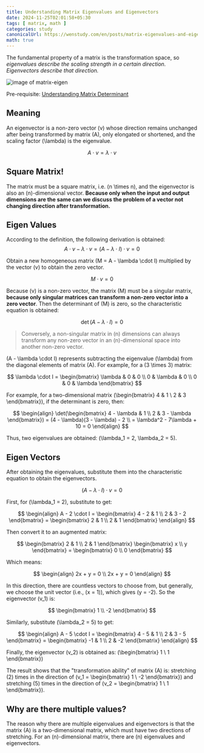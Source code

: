 ```yaml
---
title: Understanding Matrix Eigenvalues and Eigenvectors
date: 2024-11-25T02:01:58+05:30
tags: [ matrix, math ]
categories: study
canonicalUrl: https://wenstudy.com/en/posts/matrix-eigenvalues-and-eigenvactors.md/
math: true
---
```


The fundamental property of a matrix is the transformation space, so _eigenvalues describe the scaling strength in a certain direction. Eigenvectors describe that direction._

<!-- more -->
![image of matrix-eigen](/images/matrix-eigenvalues-and-eigenvectors/matrix-eigen.png "matrix-eigen")

Pre-requisite: [Understanding Matrix Determinant](https://wenstudy.com/en/posts/matrix-determinant/)

## Meaning
An eigenvector is a non-zero vector \(v\) whose direction remains unchanged after being transformed by matrix \(A\), only elongated or shortened, and the scaling factor \(\lambda\) is the eigenvalue.

$$
A \cdot v = \lambda \cdot v
$$

## Square Matrix!
The matrix must be a square matrix, i.e. \(n \times n\), and the eigenvector is also an \(n\)-dimensional vector. **Because only when the input and output dimensions are the same can we discuss the problem of a vector not changing direction after transformation.**

## Eigen Values
According to the definition, the following derivation is obtained:
$$
A \cdot v - \lambda \cdot v = (A - \lambda \cdot I) \cdot v = 0
$$

Obtain a new homogeneous matrix \(M = A - \lambda \cdot I\) multiplied by the vector \(v\) to obtain the zero vector.

$$
M \cdot v = 0
$$

Because \(v\) is a non-zero vector, the matrix \(M\) must be a singular matrix, **because only singular matrices can transform a non-zero vector into a zero vector**. Then the determinant of \(M\) is zero, so the characteristic equation is obtained:

$$
\det(A - \lambda \cdot I) = 0
$$

> Conversely, a non-singular matrix in \(n\) dimensions can always transform any non-zero vector in an \(n\)-dimensional space into another non-zero vector.

\(A - \lambda \cdot I\) represents subtracting the eigenvalue \(\lambda\) from the diagonal elements of matrix \(A\). For example, for a \(3 \times 3\) matrix:

$$
\lambda \cdot I = \begin{bmatrix}
\lambda & 0 & 0 \\
0 & \lambda & 0 \\
0 & 0 & \lambda
\end{bmatrix}
$$

For example, for a two-dimensional matrix \(\begin{bmatrix} 4 & 1 \\ 2 & 3 \end{bmatrix}\), if the determinant is zero, then:

$$
\begin{align}
\det(\begin{bmatrix} 4 - \lambda & 1 \\ 2 & 3 - \lambda \end{bmatrix}) = (4 - \lambda)(3 - \lambda) - 2 \\
= \lambda^2 - 7\lambda + 10 = 0
\end{align}
$$

Thus, two eigenvalues are obtained: \(\lambda_1 = 2, \lambda_2 = 5\).

## Eigen Vectors
After obtaining the eigenvalues, substitute them into the characteristic equation to obtain the eigenvectors.

$$
(A - \lambda \cdot I) \cdot v = 0
$$

First, for \(\lambda_1 = 2\), substitute to get:

$$
\begin{align}
A - 2 \cdot I = \begin{bmatrix} 4 - 2 & 1 \\ 2 & 3 - 2 \end{bmatrix} = \begin{bmatrix} 2 & 1 \\ 2 & 1 \end{bmatrix}
\end{align}
$$

Then convert it to an augmented matrix:

$$
\begin{bmatrix} 2 & 1 \\ 2 & 1 \end{bmatrix} \begin{bmatrix} x \\ y \end{bmatrix} = \begin{bmatrix} 0 \\ 0 \end{bmatrix}
$$

Which means:

$$
\begin{align}
2x + y = 0 \\
2x + y = 0
\end{align}
$$

In this direction, there are countless vectors to choose from, but generally, we choose the unit vector (i.e., \(x = 1\)), which gives \(y = -2\). So the eigenvector \(v_1\) is:

$$
\begin{bmatrix} 1 \\ -2 \end{bmatrix}
$$

Similarly, substitute \(\lambda_2 = 5\) to get:

$$
\begin{align}
A - 5 \cdot I = \begin{bmatrix} 4 - 5 & 1 \\ 2 & 3 - 5 \end{bmatrix} = \begin{bmatrix} -1 & 1 \\ 2 & -2 \end{bmatrix}
\end{align}
$$

Finally, the eigenvector \(v_2\) is obtained as: \(\begin{bmatrix} 1 \\ 1 \end{bmatrix}\)

The result shows that the "transformation ability" of matrix \(A\) is: stretching \(2\) times in the direction of \(v_1 = \begin{bmatrix} 1 \\ -2 \end{bmatrix}\) and stretching \(5\) times in the direction of \(v_2 = \begin{bmatrix} 1 \\ 1 \end{bmatrix}\).

## Why are there multiple values?

The reason why there are multiple eigenvalues and eigenvectors is that the matrix \(A\) is a two-dimensional matrix, which must have two directions of stretching. For an \(n\)-dimensional matrix, there are \(n\) eigenvalues and eigenvectors.
